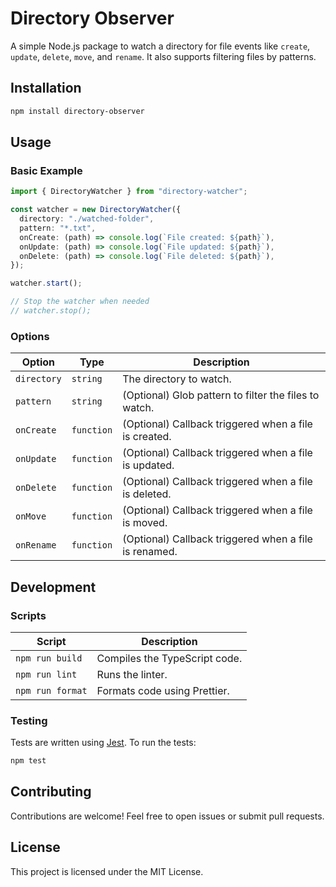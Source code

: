 
# Directory Observer

A simple Node.js package to watch a directory for file events like `create`, `update`, `delete`, `move`, and `rename`. It also supports filtering files by patterns.

## Installation

```bash
npm install directory-observer
```

## Usage

### Basic Example

```typescript
import { DirectoryWatcher } from "directory-watcher";

const watcher = new DirectoryWatcher({
  directory: "./watched-folder",
  pattern: "*.txt",
  onCreate: (path) => console.log(`File created: ${path}`),
  onUpdate: (path) => console.log(`File updated: ${path}`),
  onDelete: (path) => console.log(`File deleted: ${path}`),
});

watcher.start();

// Stop the watcher when needed
// watcher.stop();
```

### Options

| Option    | Type     | Description                                                                                      |
|-----------|----------|--------------------------------------------------------------------------------------------------|
| `directory` | `string` | The directory to watch.                                                                          |
| `pattern`   | `string` | (Optional) Glob pattern to filter the files to watch.                                            |
| `onCreate`  | `function` | (Optional) Callback triggered when a file is created.                                           |
| `onUpdate`  | `function` | (Optional) Callback triggered when a file is updated.                                           |
| `onDelete`  | `function` | (Optional) Callback triggered when a file is deleted.                                           |
| `onMove`    | `function` | (Optional) Callback triggered when a file is moved.                                             |
| `onRename`  | `function` | (Optional) Callback triggered when a file is renamed.                                           |

## Development

### Scripts

| Script       | Description                      |
|--------------|----------------------------------|
| `npm run build` | Compiles the TypeScript code.  |
| `npm run lint`  | Runs the linter.               |
| `npm run format`| Formats code using Prettier.   |

### Testing

Tests are written using [Jest](https://jestjs.io/). To run the tests:

```bash
npm test
```

## Contributing

Contributions are welcome! Feel free to open issues or submit pull requests.

## License

This project is licensed under the MIT License.
